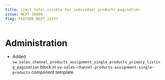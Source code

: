 ```yaml
---
title: Limit total visible for individual products pagination
issue: NEXT-16089
flag: FEATURE_NEXT_12437
---
```

# Administration
* Added `sw_sales_channel_products_assignment_single_products_primary_listing_pagination` block in `sw-sales-channel-products-assignment-single-products` component template.
